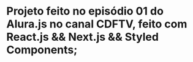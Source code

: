 # Projeto feito no episódio 01 do Alura.js no canal CDFTV, feito com React.js && Next.js && Styled Components;